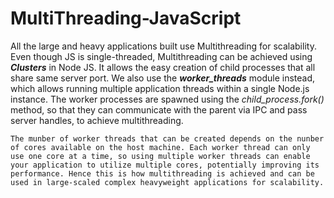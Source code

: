 # MultiThreading-JavaScript

All the large and heavy applications built use Multithreading for scalability. Even though JS is single-threaded, Multithreading can be achieved using <b>*Clusters*</b> in Node JS. It allows the easy creation of child processes that all share same server port. We also use the <b>*worker_threads*</b> module instead, which allows running multiple application threads within a single Node.js instance. The worker processes are spawned using the *child_process.fork()* method, so that they can communicate with the parent via IPC and pass server handles, to achieve multithreading. 

    The munber of worker threads that can be created depends on the nunber of cores available on the host machine. Each worker thread can only use one core at a time, so using multiple worker threads can enable your application to utilize multiple cores, potentially improving its performance. Hence this is how multithreading is achieved and can be used in large-scaled complex heavyweight applications for scalability. 